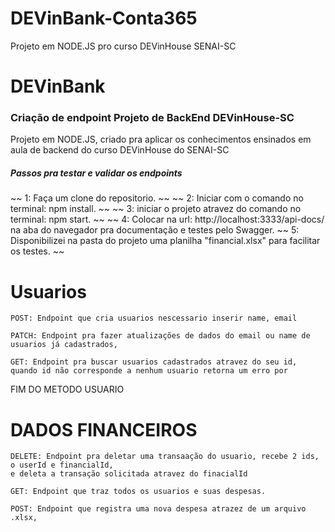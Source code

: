 # DEVinBank-Conta365
Projeto em NODE.JS pro curso DEVinHouse SENAI-SC


# DEVinBank

 ### Criação de endpoint Projeto de BackEnd DEVinHouse-SC 
 
 Projeto em NODE.JS,  criado pra aplicar os conhecimentos ensinados em aula de backend do curso DEVinHouse do SENAI-SC

 ##### Passos pra testar e validar os endpoints
 ~~
 1: Faça um clone do repositorio.
 ~~
 ~~
 2: Iniciar com o comando no terminal:  npm install.
 ~~
 ~~
 3: iniciar o projeto atravez do comando no terminal: npm start.
 ~~
 ~~
 4: Colocar na url: http://localhost:3333/api-docs/ na aba do navegador pra documentação e testes pelo Swagger.
 ~~
 5: Disponibilizei na pasta do projeto uma planilha "financial.xlsx" para facilitar os testes.
 ~~



# Usuarios

 
~~~~
POST: Endpoint que cria usuarios nescessario inserir name, email
~~~~
~~~~
PATCH: Endpoint pra fazer atualizações de dados do email ou name de usuarios já cadastrados, 
~~~~
~~~~
GET: Endpoint pra buscar usuarios cadastrados atravez do seu id, quando id não corresponde a nenhum usuario retorna um erro por 
~~~~

FIM DO METODO USUARIO


# DADOS FINANCEIROS

~~~
DELETE: Endpoint pra deletar uma transaação do usuario, recebe 2 ids, o userId e financialId,
e deleta a transação solicitada atravez do finacialId
~~~~
~~~~
GET: Endpoint que traz todos os usuarios e suas despesas.
~~~~
~~~~
POST: Endpoint que registra uma nova despesa atrazez de um arquivo .xlsx, 
~~~~



